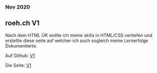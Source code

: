 ### Nov 2020

## roeh.ch V1

Nach dem HTML ÜK wollte ich meine skills in HTML/CSS vertiefen und erstellte diese seite auf welcher ich auch sogleich meine Lernerfolge Dokumentierte.

Auf Github: [V1](https://github.com/RoeHH/roehV1)

Die Seite: [V1](https://objective-bartik-95941a.netlify.app/)